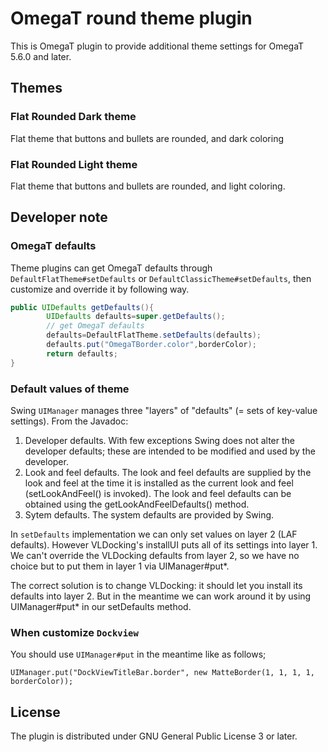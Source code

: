# OmegaT round theme plugin

This is OmegaT plugin to provide additional theme settings for OmegaT 5.6.0 and later.

## Themes

### Flat Rounded Dark theme

Flat theme that buttons and bullets are rounded, and dark coloring

### Flat Rounded Light theme

Flat theme that buttons and bullets are rounded, and light coloring.

## Developer note

### OmegaT defaults

Theme plugins can get OmegaT defaults through `DefaultFlatTheme#setDefaults` or
`DefaultClassicTheme#setDefaults`, then customize and override it by following way.

```java
public UIDefaults getDefaults(){
        UIDefaults defaults=super.getDefaults();
        // get OmegaT defaults
        defaults=DefaultFlatTheme.setDefaults(defaults);
        defaults.put("OmegaTBorder.color",borderColor);
        return defaults;
}
```

### Default values of theme

Swing `UIManager` manages three "layers" of "defaults" (= sets of key-value settings). From the Javadoc:

1. Developer defaults. With few exceptions Swing does not alter the developer defaults; these are intended to be modified and used by the developer.
2. Look and feel defaults. The look and feel defaults are supplied by the look and feel at the time it is installed as the current look and feel (setLookAndFeel() is invoked). The look and feel defaults can be obtained using the getLookAndFeelDefaults() method.
3. Sytem defaults. The system defaults are provided by Swing.
   
In `setDefaults` implementation we can only set values on layer 2 (LAF defaults).
However VLDocking's installUI puts all of its settings into layer 1.
We can't override the VLDocking defaults from layer 2, so we have no choice
but to put them in layer 1 via UIManager#put*.

The correct solution is to change VLDocking: it should let you install
its defaults into layer 2. But in the meantime we can work around it
by using UIManager#put* in our setDefaults method.

### When customize `Dockview`

You should use `UIManager#put` in the meantime like as follows;

```
UIManager.put("DockViewTitleBar.border", new MatteBorder(1, 1, 1, 1, borderColor));
```

## License

The plugin is distributed under GNU General Public License 3 or later.

